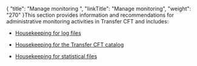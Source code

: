 {
    "title": "Manage monitoring ",
    "linkTitle": "Manage monitoring",
    "weight": "270"
}This section provides information and recommendations for administrative monitoring activities in Transfer CFT and includes:

-   [Housekeeping for log files](housekeeping_logs)
-   [Housekeeping for the Transfer CFT catalog](housekeeping_catalog)
-   [Housekeeping for statistical files](admin_commands_intro/switching_files_manually)
